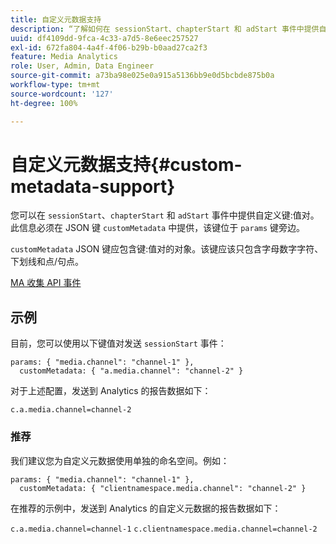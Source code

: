 ```yaml
---
title: 自定义元数据支持
description: “了解如何在 sessionStart、chapterStart 和 adStart 事件中提供自定义键值对。”
uuid: df4109dd-9fca-4c33-a7d5-8e6eec257527
exl-id: 672fa804-4a4f-4f06-b29b-b0aad27ca2f3
feature: Media Analytics
role: User, Admin, Data Engineer
source-git-commit: a73ba98e025e0a915a5136bb9e0d5bcbde875b0a
workflow-type: tm+mt
source-wordcount: '127'
ht-degree: 100%

---
```


# 自定义元数据支持{#custom-metadata-support}

您可以在 `sessionStart`、`chapterStart` 和 `adStart` 事件中提供自定义键:值对。此信息必须在 JSON 键 `customMetadata` 中提供，该键位于 `params` 键旁边。

`customMetadata` JSON 键应包含键:值对的对象。该键应该只包含字母数字字符、下划线和点/句点。

[MA 收集 API 事件](../mc-api-ref/mc-api-events-req.md)

## 示例

目前，您可以使用以下键值对发送 `sessionStart` 事件：

```
params: { "media.channel": "channel-1" },
  customMetadata: { "a.media.channel": "channel-2" }
```

对于上述配置，发送到 Analytics 的报告数据如下：

`c.a.media.channel=channel-2`

### 推荐

我们建议您为自定义元数据使用单独的命名空间。例如：

```
params: { "media.channel": "channel-1" },
  customMetadata: { "clientnamespace.media.channel": "channel-2" }
```

在推荐的示例中，发送到 Analytics 的自定义元数据的报告数据如下：

`c.a.media.channel=channel-1`
`c.clientnamespace.media.channel=channel-2`
